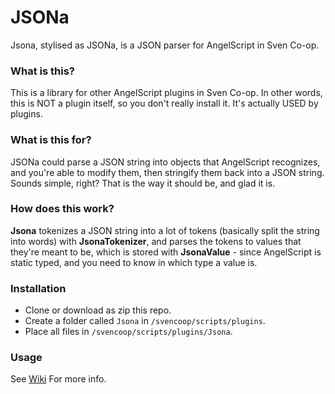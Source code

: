 # JSONa
Jsona, stylised as JSONa, is a JSON parser for AngelScript in Sven Co-op.

### What is this?
This is a library for other AngelScript plugins in Sven Co-op. In other words, this is NOT a plugin itself, so you don't really install it. It's actually USED by plugins.

### What is this for?
JSONa could parse a JSON string into objects that AngelScript recognizes, and you're able to modify them, then stringify them back into a JSON string.
Sounds simple, right? That is the way it should be, and glad it is. 

### How does this work?
**Jsona** tokenizes a JSON string into a lot of tokens (basically split the string into words) with **JsonaTokenizer**, and parses the tokens to values that they're meant to be, which is stored with **JsonaValue** - since AngelScript is static typed, and you need to know in which type a value is.

### Installation
- Clone or download as zip this repo.
- Create a folder called `Jsona` in `/svencoop/scripts/plugins`.
- Place all files in `/svencoop/scripts/plugins/Jsona`.

### Usage
See [Wiki](https://github.com/Paranoid-AF/Jsona/wiki) For more info.
